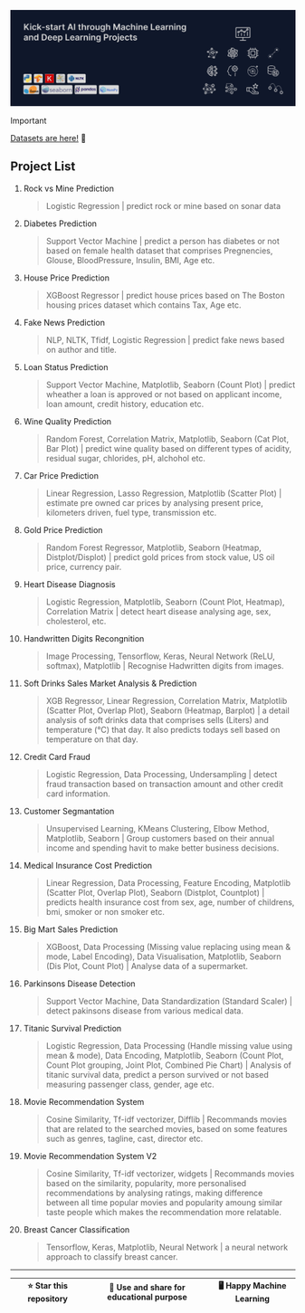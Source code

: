 <!-- ![data](assets/cover/cover.jpg) -->

<!-- ![python](assets/icons/python.png) ![pandas](assets/icons/pandasbg.png) ![numpy](assets/icons/numpybg.png) ![sklearn](assets/icons/sklearn_bg.png) ![tensorflow](assets/icons/tensorflowbg.png) ![keras](assets/icons/keras.png) ![nltk](assets/icons/nltk.png) ![matplotlib](assets/icons/matplotlibbg.png) ![seaborn](assets/icons/seaborn.png) -->

![cover](assets/cover/cover_8.png)

> [!IMPORTANT]  
> [Datasets are here!](datasets/) 📃

## Project List

1.  Rock vs Mine Prediction
    > Logistic Regression | predict rock or mine based on sonar data
2.  Diabetes Prediction
    > Support Vector Machine | predict a person has diabetes or not based on female health dataset that comprises Pregnencies, Glouse, BloodPressure, Insulin, BMI, Age etc.
3.  House Price Prediction
    > XGBoost Regressor | predict house prices based on The Boston housing prices dataset which contains Tax, Age etc.
4.  Fake News Prediction
    > NLP, NLTK, Tfidf, Logistic Regression | predict fake news based on author and title.
5.  Loan Status Prediction
    > Support Vector Machine, Matplotlib, Seaborn (Count Plot) | predict wheather a loan is approved or not based on applicant income, loan amount, credit history, education etc.
6.  Wine Quality Prediction
    > Random Forest, Correlation Matrix, Matplotlib, Seaborn (Cat Plot, Bar Plot) | predict wine quality based on different types of acidity, residual sugar, chlorides, pH, alchohol etc.
7.  Car Price Prediction
    > Linear Regression, Lasso Regression, Matplotlib (Scatter Plot) | estimate pre owned car prices by analysing present price, kilometers driven, fuel type, transmission etc.
8.  Gold Price Prediction
    > Random Forest Regressor, Matplotlib, Seaborn (Heatmap, Distplot/Displot) | predict gold prices from stock value, US oil price, currency pair.
9.  Heart Disease Diagnosis
    > Logistic Regression, Matplotlib, Seaborn (Count Plot, Heatmap), Correlation Matrix | detect heart disease analysing age, sex, cholesterol, etc.
10. Handwritten Digits Recongnition
    > Image Processing, Tensorflow, Keras, Neural Network (ReLU, softmax), Matplotlib | Recognise Hadwritten digits from images.
11. Soft Drinks Sales Market Analysis & Prediction
    > XGB Regressor, Linear Regression, Correlation Matrix, Matplotlib (Scatter Plot, Overlap Plot), Seaborn (Heatmap, Barplot) | a detail analysis of soft drinks data that comprises sells (Liters) and temperature (&deg;C) that day. It also predicts todays sell based on temperature on that day.
12. Credit Card Fraud
    > Logistic Regression, Data Processing, Undersampling | detect fraud transaction based on transaction amount and other credit card information.
13. Customer Segmantation
    > Unsupervised Learning, KMeans Clustering, Elbow Method, Matplotlib, Seaborn | Group customers based on their annual income and spending havit to make better business decisions.
14. Medical Insurance Cost Prediction
    > Linear Regression, Data Processing, Feature Encoding, Matplotlib (Scatter Plot, Overlap Plot), Seaborn (Distplot, Countplot) | predicts health insurance cost from sex, age, number of childrens, bmi, smoker or non smoker etc.
15. Big Mart Sales Prediction
    > XGBoost, Data Processing (Missing value replacing using mean & mode, Label Encoding), Data Visualisation, Matplotlib, Seaborn (Dis Plot, Count Plot) | Analyse data of a supermarket.
16. Parkinsons Disease Detection
    > Support Vector Machine, Data Standardization (Standard Scaler) | detect pakinsons disease from various medical data.
17. Titanic Survival Prediction
    > Logistic Regression, Data Processing (Handle missing value using mean & mode), Data Encoding, Matplotlib, Seaborn (Count Plot, Count Plot grouping, Joint Plot, Combined Pie Chart) | Analysis of titanic survival data, predict a person survived or not based measuring passenger class, gender, age etc.
18. Movie Recommendation System
    > Cosine Similarity, Tf-idf vectorizer, Difflib | Recommands movies that are related to the searched movies, based on some features such as genres, tagline, cast, director etc.
19. Movie Recommendation System V2
    > Cosine Similarity, Tf-idf vectorizer, widgets | Recommands movies based on the similarity, popularity, more personalised recommendations by analysing ratings, making difference between all time popular movies and popularity amoung similar taste people which makes the recommendation more relatable.
20. Breast Cancer Classification
    > Tensorflow, Keras, Matplotlib, Neural Network | a neural network approach to classify breast cancer.

---

| ⭐ Star this repository | 🎁 Use and share for educational purpose | 🖥️ Happy Machine Learning |
| :---------------------: | :--------------------------------------: | ------------------------- |
